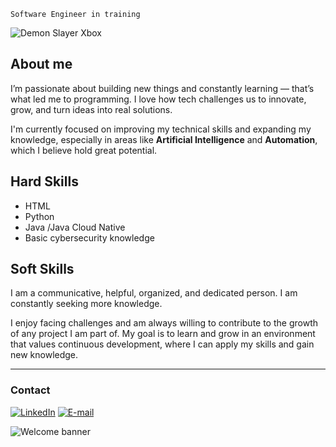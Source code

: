 `Software Engineer in training`

![Demon Slayer Xbox](https://media.giphy.com/media/q217GUnfKAmJlFcjBX/giphy.gif)

## About me

I’m passionate about building new things and constantly learning — that’s what led me to programming. I love how tech challenges us to innovate, grow, and turn ideas into real solutions.

I'm currently focused on improving my technical skills and expanding my knowledge, especially in areas like **Artificial Intelligence** and **Automation**, which I believe hold great potential.

 ## Hard Skills
- HTML  
- Python
- Java /Java Cloud Native 
- Basic cybersecurity knowledge 
 
 ## Soft Skills
 
 I am a communicative, helpful, organized, and dedicated person. I am constantly seeking more knowledge.
 
 I enjoy facing challenges and am always willing to contribute to the growth of any project I am part of. My goal is to learn and grow in an environment that values continuous development, where I can apply my skills and gain new knowledge.
 
 ---

 ### Contact

 [![LinkedIn](https://img.shields.io/badge/LinkedIn-0077B5?style=for-the-badge&logo=linkedin&logoColor=white)](https://www.linkedin.com/in/lavínia-melo-735a4a2a9/)
 [![E-mail](https://img.shields.io/badge/-Email-000?style=for-the-badge&logo=microsoft-outlook&logoColor=007BFF)](mailto:lavinia.p.a.melo@gmail.com)

![Welcome banner](https://media.giphy.com/media/qgQUggAC3Pfv687qPC/giphy.gif)
